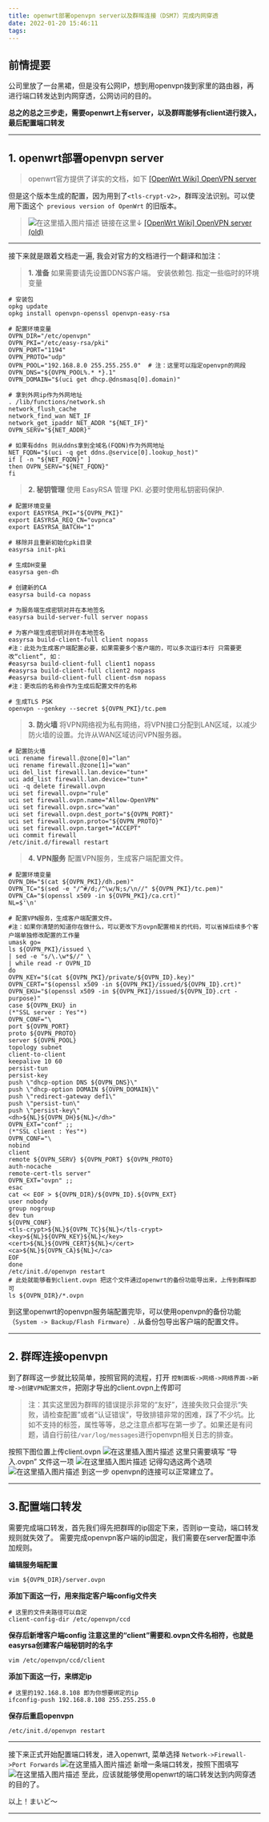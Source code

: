 ```yaml
---
title: openwrt部署openvpn server以及群晖连接（DSM7）完成内网穿透
date: 2022-01-20 15:46:11
tags:
---
```

## 前情提要
公司里放了一台黑裙，但是没有公网IP，想到用openvpn拨到家里的路由器，再进行端口转发达到内网穿透，公网访问的目的。

**总之的总之三步走，需要openwrt上有server，以及群晖能够有client进行拨入，最后配置端口转发**
___

## 1. openwrt部署openvpn server
>openwrt官方提供了详实的文档，如下
[[OpenWrt Wiki] OpenVPN server](https://openwrt.org/docs/guide-user/services/vpn/openvpn/server)

但是这个版本生成的配置，因为用到了``<tls-crypt-v2>``，群晖没法识别。可以使用下面这个`` previous version of OpenWrt`` 的旧版本。
>![在这里插入图片描述](https://img-blog.csdnimg.cn/8196fece92354dfda722165d47ba5c54.png)
链接在这里↓
[[OpenWrt Wiki] OpenVPN server (old)](https://openwrt.org/docs/guide-user/services/vpn/openvpn/server?rev=1632708683)
___
接下来就是跟着文档走一遍, 我会对官方的文档进行一个翻译和加注：
> **1. 准备**
如果需要请先设置DDNS客户端。 安装依赖包. 指定一些临时的环境变量

```shell
# 安装包
opkg update
opkg install openvpn-openssl openvpn-easy-rsa
 
# 配置环境变量
OVPN_DIR="/etc/openvpn"
OVPN_PKI="/etc/easy-rsa/pki"
OVPN_PORT="1194"
OVPN_PROTO="udp"
OVPN_POOL="192.168.8.0 255.255.255.0"  # 注：这里可以指定openvpn的网段
OVPN_DNS="${OVPN_POOL%.* *}.1"
OVPN_DOMAIN="$(uci get dhcp.@dnsmasq[0].domain)"
 
# 拿到外网ip作为外网地址
. /lib/functions/network.sh
network_flush_cache
network_find_wan NET_IF
network_get_ipaddr NET_ADDR "${NET_IF}"
OVPN_SERV="${NET_ADDR}"
 
# 如果有ddns 则从ddns拿到全域名(FQDN)作为外网地址
NET_FQDN="$(uci -q get ddns.@service[0].lookup_host)"
if [ -n "${NET_FQDN}" ]
then OVPN_SERV="${NET_FQDN}"
fi

```
>**2. 秘钥管理**
使用 EasyRSA 管理 PKI. 必要时使用私钥密码保护.
```shell
# 配置环境变量
export EASYRSA_PKI="${OVPN_PKI}"
export EASYRSA_REQ_CN="ovpnca"
export EASYRSA_BATCH="1"
 
# 移除并且重新初始化pki目录
easyrsa init-pki
 
# 生成DH变量
easyrsa gen-dh
 
# 创建新的CA
easyrsa build-ca nopass
 
# 为服务端生成密钥对并在本地签名
easyrsa build-server-full server nopass
 
# 为客户端生成密钥对并在本地签名
easyrsa build-client-full client nopass  
#注：此处为生成客户端配置必要，如果需要多个客户端的，可以多次运行本行 只需要更改“client”, 如：
#easyrsa build-client-full client1 nopass 
#easyrsa build-client-full client2 nopass 
#easyrsa build-client-full client-dsm nopass
#注：更改后的名称会作为生成后配置文件的名称 
 
# 生成TLS PSK
openvpn --genkey --secret ${OVPN_PKI}/tc.pem
```

>**3. 防火墙**
将VPN网络视为私有网络，将VPN接口分配到LAN区域，以减少防火墙的设置。允许从WAN区域访问VPN服务器。

```shell
# 配置防火墙
uci rename firewall.@zone[0]="lan"
uci rename firewall.@zone[1]="wan"
uci del_list firewall.lan.device="tun+"
uci add_list firewall.lan.device="tun+"
uci -q delete firewall.ovpn
uci set firewall.ovpn="rule"
uci set firewall.ovpn.name="Allow-OpenVPN"
uci set firewall.ovpn.src="wan"
uci set firewall.ovpn.dest_port="${OVPN_PORT}"
uci set firewall.ovpn.proto="${OVPN_PROTO}"
uci set firewall.ovpn.target="ACCEPT"
uci commit firewall
/etc/init.d/firewall restart
```
>**4. VPN服务**
配置VPN服务，生成客户端配置文件。
```shell
# 配置环境变量
OVPN_DH="$(cat ${OVPN_PKI}/dh.pem)"
OVPN_TC="$(sed -e "/^#/d;/^\w/N;s/\n//" ${OVPN_PKI}/tc.pem)"
OVPN_CA="$(openssl x509 -in ${OVPN_PKI}/ca.crt)"
NL=$'\n'
 
# 配置VPN服务，生成客户端配置文件。 
#注：如果你清楚的知道你在做什么，可以更改下方ovpn配置相关的代码，可以省掉后续多个客户端单独修改配置的工作量
umask go=
ls ${OVPN_PKI}/issued \
| sed -e "s/\.\w*$//" \
| while read -r OVPN_ID
do
OVPN_KEY="$(cat ${OVPN_PKI}/private/${OVPN_ID}.key)"
OVPN_CERT="$(openssl x509 -in ${OVPN_PKI}/issued/${OVPN_ID}.crt)"
OVPN_EKU="$(openssl x509 -in ${OVPN_PKI}/issued/${OVPN_ID}.crt -purpose)"
case ${OVPN_EKU} in
(*"SSL server : Yes"*)
OVPN_CONF="\
port ${OVPN_PORT}
proto ${OVPN_PROTO}
server ${OVPN_POOL}
topology subnet
client-to-client
keepalive 10 60
persist-tun
persist-key
push \"dhcp-option DNS ${OVPN_DNS}\"
push \"dhcp-option DOMAIN ${OVPN_DOMAIN}\"
push \"redirect-gateway def1\"
push \"persist-tun\"
push \"persist-key\"
<dh>${NL}${OVPN_DH}${NL}</dh>"
OVPN_EXT="conf" ;;
(*"SSL client : Yes"*)
OVPN_CONF="\
nobind
client
remote ${OVPN_SERV} ${OVPN_PORT} ${OVPN_PROTO}
auth-nocache
remote-cert-tls server"
OVPN_EXT="ovpn" ;;
esac
cat << EOF > ${OVPN_DIR}/${OVPN_ID}.${OVPN_EXT}
user nobody
group nogroup
dev tun
${OVPN_CONF}
<tls-crypt>${NL}${OVPN_TC}${NL}</tls-crypt>
<key>${NL}${OVPN_KEY}${NL}</key>
<cert>${NL}${OVPN_CERT}${NL}</cert>
<ca>${NL}${OVPN_CA}${NL}</ca>
EOF
done
/etc/init.d/openvpn restart
# 此处就能够看到client.ovpn 把这个文件通过openwrt的备份功能导出来，上传到群晖即可
ls ${OVPN_DIR}/*.ovpn
```
到这里openwrt的openvpn服务端配置完毕，可以使用openvpn的备份功能（``System -> Backup/Flash Firmware``）. 从备份包导出客户端的配置文件。

---

## 2. 群晖连接openvpn
到了群晖这一步就比较简单，按照官网的流程，打开 ``控制面板->网络->网络界面->新增->创建VPN配置文件``，把刚才导出的client.ovpn上传即可

>注：其实这里因为群晖的错误提示非常的“友好”，连接失败只会提示“失败，请检查配置”或者“认证错误”，导致排错非常的困难，踩了不少坑。比如不支持的标签，属性等等，总之注意点都写在第一步了。如果还是有问题，请自行前往``/var/log/messages``进行openvpn相关日志的排查。

按照下图位置上传client.ovpn
![在这里插入图片描述](https://img-blog.csdnimg.cn/db605dfb49fe49aebf6ac6fe52d3c13c.png?x-oss-process=image/watermark,type_d3F5LXplbmhlaQ,shadow_50,text_Q1NETiBA55m96Iy2U3lyYVRp,size_15,color_FFFFFF,t_70,g_se,x_16)
这里只需要填写 “导入.ovpn” 文件这一项
![在这里插入图片描述](https://img-blog.csdnimg.cn/3a403e5c14fe4f0493d5e95118e79b6c.png?x-oss-process=image/watermark,type_d3F5LXplbmhlaQ,shadow_50,text_Q1NETiBA55m96Iy2U3lyYVRp,size_19,color_FFFFFF,t_70,g_se,x_16)
记得勾选这两个选项
![在这里插入图片描述](https://img-blog.csdnimg.cn/88e52cab7a7144d9a9d482b3391b4903.png?x-oss-process=image/watermark,type_d3F5LXplbmhlaQ,shadow_50,text_Q1NETiBA55m96Iy2U3lyYVRp,size_20,color_FFFFFF,t_70,g_se,x_16)
到这一步 openvpn的连接可以正常建立了。

---
## 3.配置端口转发
需要完成端口转发，首先我们得先把群晖的ip固定下来，否则ip一变动，端口转发规则就失效了。
需要完成openvpn客户端的ip固定，我们需要在server配置中添加规则。

**编辑服务端配置**
```shell
vim ${OVPN_DIR}/server.ovpn
```
**添加下面这一行，用来指定客户端config文件夹**
```shell
# 这里的文件夹路径可以自定
client-config-dir /etc/openvpn/ccd
```
**保存后新增客户端config 注意这里的“client”需要和.ovpn文件名相符，也就是easyrsa创建客户端秘钥时的名字**
```shell
vim /etc/openvpn/ccd/client
```
**添加下面这一行，来绑定ip**
```shell
# 这里的192.168.8.108 即为你想要绑定的ip
ifconfig-push 192.168.8.108 255.255.255.0
```
**保存后重启openvpn**
```shell
/etc/init.d/openvpn restart
```
___
接下来正式开始配置端口转发，进入openwrt,  菜单选择 ``Network->Firewall->Port Forwards``
![在这里插入图片描述](https://img-blog.csdnimg.cn/b76d34e11f01421aaf38f7c9a4c6c0cb.png?x-oss-process=image/watermark,type_d3F5LXplbmhlaQ,shadow_50,text_Q1NETiBA55m96Iy2U3lyYVRp,size_15,color_FFFFFF,t_70,g_se,x_16)
新增一条端口转发，按照下图填写
![在这里插入图片描述](https://img-blog.csdnimg.cn/2df447f9ae0a470c8d3a3f65c98dba4a.png?x-oss-process=image/watermark,type_d3F5LXplbmhlaQ,shadow_50,text_Q1NETiBA55m96Iy2U3lyYVRp,size_20,color_FFFFFF,t_70,g_se,x_16)
至此，应该就能够使用openwrt的端口转发达到内网穿透的目的了。



以上！まいど～

---